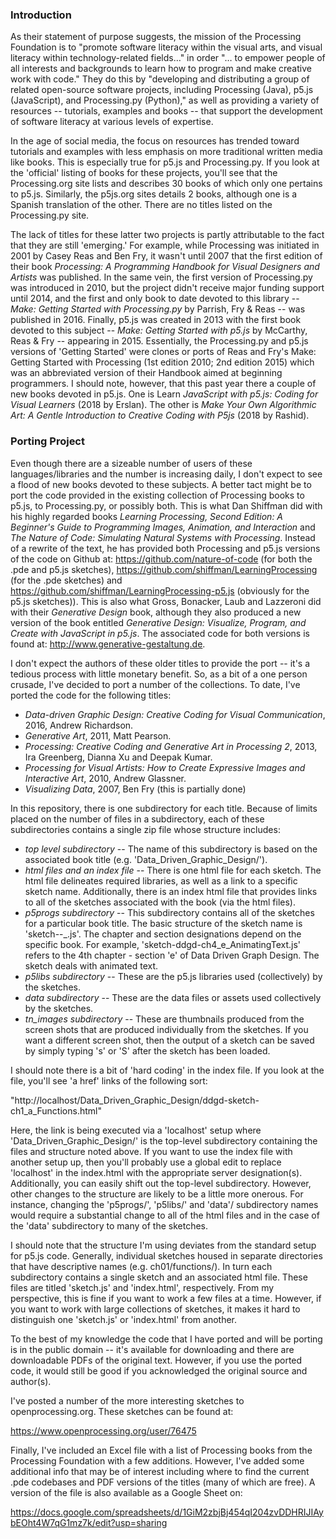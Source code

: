 <h3>Introduction</h3>

As their statement of purpose suggests, the mission of the Processing Foundation is to "promote software literacy within the visual arts, and visual literacy within technology-related fields…" in order "… to empower people of all interests and backgrounds to learn how to program and make creative work with code."  They do this by "developing and distributing a group of related open-source software projects, including Processing (Java), p5.js (JavaScript), and Processing.py (Python)," as well as providing a variety of resources -- tutorials, examples and books -- that support the development of software literacy at various levels of expertise.

In the age of social media, the focus on resources has trended toward tutorials and examples with less emphasis on more traditional written media like books.  This is especially true for p5.js and Processing.py. If you look at the 'official' listing of books for these projects, you'll see that the Processing.org site lists and describes 30 books of which only one pertains to p5.js. Similarly, the p5js.org sites details 2 books, although one is a Spanish translation of the other. There are no titles listed on the Processing.py site.

The lack of titles for these latter two projects is partly attributable to the fact that they are still 'emerging.' For example, while Processing was initiated in 2001 by Casey Reas and Ben Fry, it wasn't until 2007 that the first edition of their book <i>Processing: A Programming Handbook for Visual Designers and Artists</i> was published. In the same vein, the first version of Processing.py was introduced in 2010, but the project didn't receive major funding support until 2014, and the first and only book to date devoted to this library -- <i>Make: Getting Started with Processing.py</i> by Parrish, Fry & Reas -- was published in 2016. Finally, p5.js was created in 2013 with the first book devoted to this subject -- <i>Make: Getting Started with p5.js</i> by McCarthy, Reas & Fry -- appearing in 2015.  Essentially, the Processing.py and p5.js versions of 'Getting Started' were clones or ports of Reas and Fry's Make: Getting Started with Processing (1st edition 2010; 2nd edition 2015) which was an abbreviated version of their Handbook aimed at beginning programmers.  I should note, however, that this past year there a couple of new books devoted in p5.js.  One is Learn <i>JavaScript with p5.js: Coding for Visual Learners</i> (2018 by Erslan). The other is <i>Make Your Own Algorithmic Art: A Gentle Introduction to Creative Coding with P5js</i> (2018 by Rashid).

<h3>Porting Project</h3>

Even though there are a sizeable number of users of these languages/libraries and the number is increasing daily, I don't expect to see a flood of new books devoted to these subjects. A better tact might be to port the code provided in the existing collection of Processing books to p5.js, to Processing.py, or possibly both. This is what Dan Shiffman did with his highly regarded books <i>Learning Processing, Second Edition: A Beginner's Guide to Programming Images, Animation, and Interaction</i> and <i>The Nature of Code: Simulating Natural Systems with Processing</i>. Instead of a rewrite of the text, he has provided both Processing and p5.js versions of the code on Github at: https://github.com/nature-of-code (for both the .pde and p5.js sketches), https://github.com/shiffman/LearningProcessing (for the .pde sketches)  and https://github.com/shiffman/LearningProcessing-p5.js (obviously for the p5.js sketches)). This is also what  Gross, Bonacker, Laub and Lazzeroni did with their <i>Generative Design</i> book, although they also produced a new version of the book entitled <i>Generative Design: Visualize, Program, and Create with JavaScript in p5.js</i>. The associated code for both versions is found at: http://www.generative-gestaltung.de.

I don't expect the authors of these older titles to provide the port -- it's a tedious process with little monetary benefit. So, as a bit of a one person crusade, I've decided to port a number of the collections. To date, I've ported the code for the following titles:

<ul>
<li><i>Data-driven Graphic Design: Creative Coding for Visual Communication</i>, 2016, Andrew Richardson.</li>
<li><i>Generative Art</i>, 2011, Matt Pearson.</li>
<li><i>Processing: Creative Coding and Generative Art in Processing 2</i>, 2013, Ira Greenberg, Dianna Xu and Deepak Kumar.</li>
<li><i>Processing for Visual Artists: How to Create Expressive Images and Interactive Art</i>, 2010, Andrew Glassner.</li>
<li><i>Visualizing Data</i>, 2007, Ben Fry (this is partially done)</li>
</ul>

In this repository, there is one subdirectory for each title. Because of limits placed on the number of files in a subdirectory, each of these subdirectories contains a single zip file whose structure includes:

<ul>
<li><i>top level subdirectory</i> -- The name of this subdirectory is based on the associated book title (e.g. 'Data_Driven_Graphic_Design/').</li>
<li><i>html files and an index file</i> -- There is one html file for each sketch. The html file delineates required libraries, as well as a link to a specific sketch name. Additionally, there is an index html file that provides links to all of the sketches associated with the book (via the html files).</li>
<li><i>p5progs subdirectory</i> -- This subdirectory contains all of the sketches for a particular book title. The basic structure of the sketch name is 'sketch-<abbrev book title>-<chapter and section>_<short_description>.js'. The chapter and section designations depend on the specific book. For example, 'sketch-ddgd-ch4_e_AnimatingText.js' refers to the 4th chapter - section 'e' of Data Driven Graph Design. The sketch deals with animated text.</li>
<li><i>p5libs subdirectory</i> -- These are the p5.js libraries used (collectively) by the sketches.</li>
<li><i>data subdirectory</i> -- These are the data files or assets used collectively by the sketches.</li>
<li><i>tn_images subdirectory</i> -- These are thumbnails produced from the screen shots that are produced individually from the sketches. If you want a different screen shot, then the output of a sketch can be saved by simply typing 's' or 'S' after the sketch has been loaded.</li>
</ul>

I should note there is a bit of 'hard coding' in the index file. If you look at the file, you'll see 'a href' links of the following sort:

"http://localhost/Data_Driven_Graphic_Design/ddgd-sketch-ch1_a_Functions.html"

Here, the link is being executed via a 'localhost' setup where 'Data_Driven_Graphic_Design/' is the top-level subdirectory containing the files and structure noted above.  If you want to use the index file with another setup up, then you'll probably use a global edit to replace 'localhost' in the index.html with the appropriate server designation(s). Additionally, you can easily shift out the top-level subdirectory.  However, other changes to the structure are likely to be a little more onerous. For instance, changing the 'p5progs/', 'p5libs/' and 'data'/ subdirectory names would require a substantial change to all of the html files and in the case of the 'data' subdirectory to many of the sketches.

I should note that the structure I'm using deviates from the standard setup for p5.js code. Generally, individual sketches housed in separate directories that have descriptive names (e.g. ch01/functions/). In turn each subdirectory contains a single sketch and an associated html file. These files are titled 'sketch.js' and 'index.html', respectively. From my perspective, this is fine if you want to work a few files at a time. However, if you want to work with large collections of sketches, it makes it hard to distinguish one 'sketch.js' or 'index.html' from another.

To the best of my knowledge the code that I have ported and will be porting is in the public domain -- it's available for downloading and there are downloadable PDFs of the original text. However, if you use the ported code, it would still be good if you acknowledged the original source and author(s).  

I've posted a number of the more interesting sketches to openprocessing.org.  These sketches can be found at:
 
https://www.openprocessing.org/user/76475

Finally,  I've included an Excel file with a list of Processing books from the Processing Foundation with a few additions.  However, I've added some additional info that may be of interest including where to find the current .pde codebases and PDF versions of the titles (many of which are free). A version of the file is also available as a Google Sheet on:

https://docs.google.com/spreadsheets/d/1GiM2zbjBj454qI204zvDDHRIJIAybEOht4W7qG1mz7k/edit?usp=sharing












